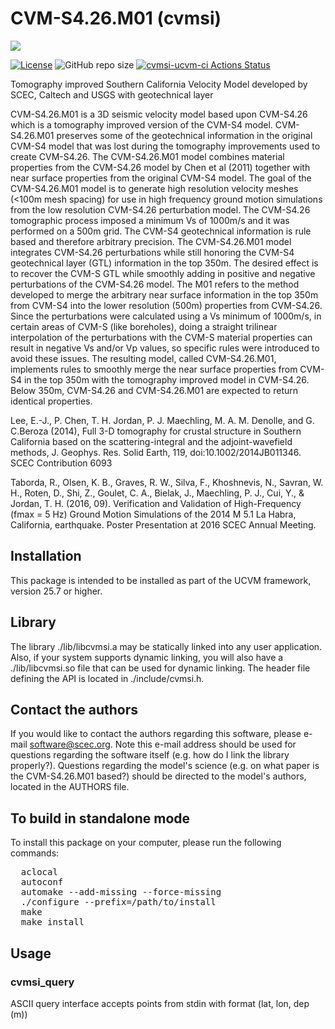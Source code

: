 # CVM-S4.26.M01 (cvmsi)

<a href="https://github.com/sceccode/cvmsi.git"><img src="https://github.com/sceccode/cvmsi/wiki/images/cvmsi_logo.png"></a>

[![License](https://img.shields.io/badge/License-BSD_3--Clause-blue.svg)](https://opensource.org/licenses/BSD-3-Clause)
![GitHub repo size](https://img.shields.io/github/repo-size/sceccode/cvmsi)
[![cvmsi-ucvm-ci Actions Status](https://github.com/SCECcode/cvmsi/workflows/cvmsi-ucvm-ci/badge.svg)](https://github.com/SCECcode/cvmsi/actions)

Tomography improved Southern California Velocity Model developed
by SCEC, Caltech and USGS with geotechnical layer

CVM-S4.26.M01 is a 3D seismic velocity model based upon CVM-S4.26 which is a tomography improved version of the CVM-S4 model. CVM-S4.26.M01 preserves some of the geotechnical information in the original CVM-S4 model that was lost during the tomography improvements used to create CVM-S4.26. The CVM-S4.26.M01 model combines material properties from the CVM-S4.26 model by Chen et al (2011) together with near surface properties from the original CVM-S4 model. The goal of the CVM-S4.26.M01 model is to generate high resolution velocity meshes (<100m mesh spacing) for use in high frequency ground motion simulations from the low resolution CVM-S4.26 perturbation model. The CVM-S4.26 tomographic process imposed a minimum Vs of 1000m/s and it was performed on a 500m grid. The CVM-S4 geotechnical information is rule based and therefore arbitrary precision. The CVM-S4.26.M01 model integrates CVM-S4.26 perturbations while still honoring the CVM-S4 geotechnical layer (GTL) information in the top 350m. The desired effect is to recover the CVM-S GTL while smoothly adding in positive and negative perturbations of the CVM-S4.26 model. The M01 refers to the method developed to merge the arbitrary near surface information in the top 350m from CVM-S4 into the lower resolution (500m) properties from CVM-S4.26. Since the perturbations were calculated using a Vs minimum of 1000m/s, in certain areas of CVM-S (like boreholes), doing a straight trilinear interpolation of the perturbations with the CVM-S material properties can result in negative Vs and/or Vp values, so specific rules were introduced to avoid these issues. The resulting model, called CVM-S4.26.M01, implements rules to smoothly merge the near surface properties from CVM-S4 in the top 350m with the tomography improved model in CVM-S4.26. Below 350m, CVM-S4.26 and CVM-S4.26.M01 are expected to return identical properties.

Lee, E.-J., P. Chen, T. H. Jordan, P. J. Maechling, M. A. M. Denolle, and G. C.Beroza (2014), Full 3-D tomography for crustal structure in Southern California based on the scattering-integral and the adjoint-wavefield methods, J. Geophys. Res. Solid Earth, 119, doi:10.1002/2014JB011346. SCEC Contribution 6093

Taborda, R., Olsen, K. B., Graves, R. W., Silva, F., Khoshnevis, N., Savran, W. H., Roten, D., Shi, Z., Goulet, C. A., Bielak, J., Maechling, P. J., Cui, Y., & Jordan, T. H. (2016, 09). Verification and Validation of High-Frequency (fmax = 5 Hz) Ground Motion Simulations of the 2014 M 5.1 La Habra, California, earthquake. Poster Presentation at 2016 SCEC Annual Meeting.

## Installation

This package is intended to be installed as part of the UCVM framework,
version 25.7 or higher.

## Library

The library ./lib/libcvmsi.a may be statically linked into any
user application. Also, if your system supports dynamic linking,
you will also have a ./lib/libcvmsi.so file that can be used
for dynamic linking. The header file defining the API is located
in ./include/cvmsi.h.

## Contact the authors

If you would like to contact the authors regarding this software,
please e-mail software@scec.org. Note this e-mail address should
be used for questions regarding the software itself (e.g. how
do I link the library properly?). Questions regarding the model's
science (e.g. on what paper is the CVM-S4.26.M01 based?) should be directed
to the model's authors, located in the AUTHORS file.


## To build in standalone mode

To install this package on your computer, please run the following commands:

<pre>
  aclocal
  autoconf
  automake --add-missing --force-missing
  ./configure --prefix=/path/to/install
  make
  make install
</pre>

## Usage

### cvmsi_query

ASCII query interface accepts points from stdin with format (lat, lon, dep (m))



